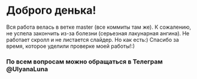 # Доброго денька!

Вся работа велась в ветке master (все коммиты там же). 
К сожалению, не успела закончить из-за болезни (серьезная лакунарная ангина). Не работает скролл и не листается слайдер. Но как есть:)
Спасибо за время, которое уделили проверке моей работы!:)

### По всем вопросам можно обращаться в Телеграм @UlyanaLuna

